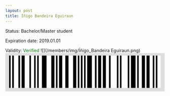 ```yaml
---
layout: post
title: Íñigo Bandeira Eguiraun
---
```


Status: Bachelor/Master student

Expiration date: 2019.01.01

Validity: <font color="green"> Verified</font> 
![](/members/img/Íñigo_Bandeira Eguiraun.png)
![](/members/img/bar.png)
